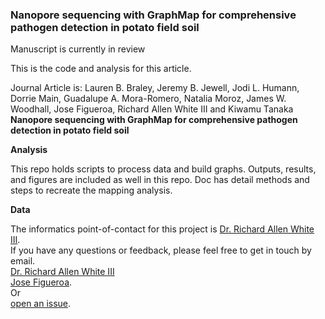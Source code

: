 ### Nanopore sequencing with GraphMap for comprehensive pathogen detection in potato field soil

Manuscript is currently in review

This is the code and analysis for this article. 

Journal Article is: Lauren B. Braley, Jeremy B. Jewell, Jodi L. Humann, Dorrie Main, Guadalupe A. Mora-Romero, Natalia Moroz, James W. Woodhall, Jose Figueroa, Richard Allen White III and Kiwamu Tanaka<br />
**Nanopore sequencing with GraphMap for comprehensive pathogen detection in potato field soil** <br />

**Analysis**

This repo holds scripts to process data and build graphs. Outputs, results, and figures are included as well in this repo. 
Doc has detail methods and steps to recreate the mapping analysis. 

**Data**

The informatics point-of-contact for this project is [Dr. Richard Allen White III](https://github.com/raw937). <br />
If you have any questions or feedback, please feel free to get in touch by email. <br />
[Dr. Richard Allen White III](raw937@gmail.com) <br />
[Jose Figueroa](https://github.com/decrevi). <br />
Or  <br />
[open an issue](https://github.com/raw-lab/potato/issues).
